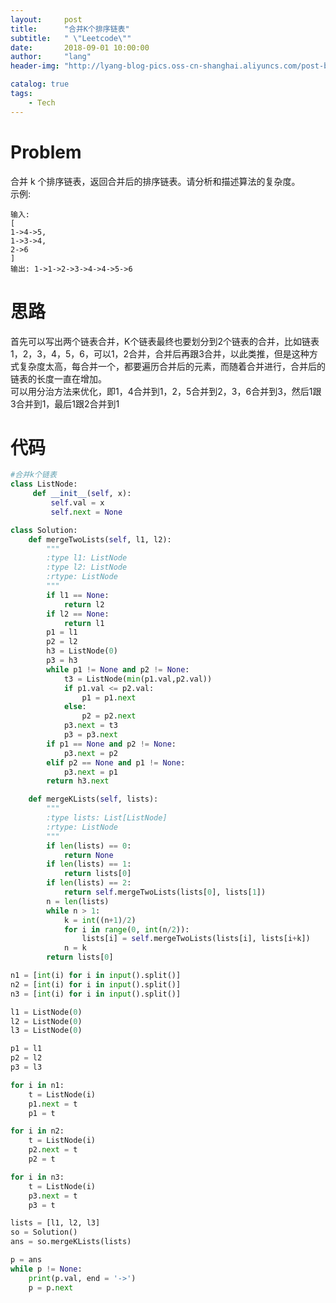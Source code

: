 ```yaml
---
layout:     post
title:      "合并K个排序链表"
subtitle:   " \"Leetcode\""
date:       2018-09-01 10:00:00
author:     "lang"
header-img: "http://lyang-blog-pics.oss-cn-shanghai.aliyuncs.com/post-bg-2017/0330/170330.jpg"

catalog: true
tags:
    - Tech
---
```


# Problem

合并 k 个排序链表，返回合并后的排序链表。请分析和描述算法的复杂度。  
示例:  

    输入:
    [
    1->4->5,
    1->3->4,
    2->6
    ]
    输出: 1->1->2->3->4->4->5->6

# 思路

首先可以写出两个链表合并，K个链表最终也要划分到2个链表的合并，比如链表1，2，3，4，5，6，可以1，2合并，合并后再跟3合并，以此类推，但是这种方式复杂度太高，每合并一个，都要遍历合并后的元素，而随着合并进行，合并后的链表的长度一直在增加。  
可以用分治方法来优化，即1，4合并到1，2，5合并到2，3，6合并到3，然后1跟3合并到1，最后1跟2合并到1

# 代码

```python
#合并k个链表
class ListNode:
     def __init__(self, x):
         self.val = x
         self.next = None

class Solution:
    def mergeTwoLists(self, l1, l2):
        """
        :type l1: ListNode
        :type l2: ListNode
        :rtype: ListNode
        """
        if l1 == None:
            return l2
        if l2 == None:
            return l1
        p1 = l1
        p2 = l2
        h3 = ListNode(0)
        p3 = h3
        while p1 != None and p2 != None:
            t3 = ListNode(min(p1.val,p2.val))
            if p1.val <= p2.val:
                p1 = p1.next
            else:
                p2 = p2.next
            p3.next = t3
            p3 = p3.next
        if p1 == None and p2 != None:
            p3.next = p2
        elif p2 == None and p1 != None:
            p3.next = p1
        return h3.next

    def mergeKLists(self, lists):
        """
        :type lists: List[ListNode]
        :rtype: ListNode
        """
        if len(lists) == 0:
            return None
        if len(lists) == 1:
            return lists[0]
        if len(lists) == 2:
            return self.mergeTwoLists(lists[0], lists[1])
        n = len(lists)
        while n > 1:
            k = int((n+1)/2)
            for i in range(0, int(n/2)):
                lists[i] = self.mergeTwoLists(lists[i], lists[i+k])
            n = k
        return lists[0]

n1 = [int(i) for i in input().split()]
n2 = [int(i) for i in input().split()]
n3 = [int(i) for i in input().split()]

l1 = ListNode(0)
l2 = ListNode(0)
l3 = ListNode(0)

p1 = l1
p2 = l2
p3 = l3

for i in n1:
    t = ListNode(i)
    p1.next = t
    p1 = t

for i in n2:
    t = ListNode(i)
    p2.next = t
    p2 = t

for i in n3:
    t = ListNode(i)
    p3.next = t
    p3 = t

lists = [l1, l2, l3]
so = Solution()
ans = so.mergeKLists(lists)

p = ans
while p != None:
    print(p.val, end = '->')
    p = p.next
```